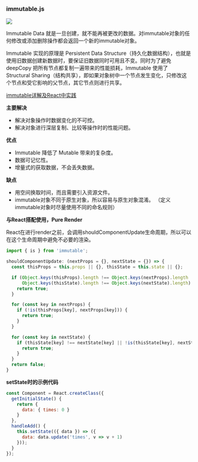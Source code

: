 ### immutable.js

![](https://github.com/wisestcoder/blog/blob/master/react/images/immutable.gif)

Immutable Data 就是一旦创建，就不能再被更改的数据。对immutable对象的任何修改或添加删除操作都会返回一个新的immutable对象。

Immutable 实现的原理是 Persistent Data Structure（持久化数据结构），也就是使用旧数据创建新数据时，要保证旧数据同时可用且不变。同时为了避免 deepCopy 把所有节点都复制一遍带来的性能损耗，Immutable 使用了 Structural Sharing（结构共享），即如果对象树中一个节点发生变化，只修改这个节点和受它影响的父节点，其它节点则进行共享。

[immutable详解及React中实践 ](https://github.com/camsong/blog/issues/3)

**主要解决**
- 解决对象操作时数据变化的不可控。
- 解决对象进行深层复制、比较等操作时的性能问题。

**优点**
- Immutable 降低了 Mutable 带来的复杂度。
- 数据可记忆性。
- 增量式的获取数据，不会丢失数据。

**缺点**
- 用空间换取时间，而且需要引入资源文件。
- immutable对象不同于原生对象，所以容易与原生对象混淆。 （定义immutable对象时尽量使用不同的命名规则）

**与React搭配使用，Pure Render**

React在进行render之前，会调用shouldComponentUpdate生命周期，所以可以在这个生命周期中避免不必要的渲染。
```javascript
import { is } from 'immutable';

shouldComponentUpdate: (nextProps = {}, nextState = {}) => {
  const thisProps = this.props || {}, thisState = this.state || {};

  if (Object.keys(thisProps).length !== Object.keys(nextProps).length ||
      Object.keys(thisState).length !== Object.keys(nextState).length) {
    return true;
  }

  for (const key in nextProps) {
    if (!is(thisProps[key], nextProps[key])) {
      return true;
    }
  }

  for (const key in nextState) {
    if (thisState[key] !== nextState[key] || !is(thisState[key], nextState[key])) {
      return true;
    }
  }
  return false;
}
```

**setState时的示例代码**
```javascript
const Component = React.createClass({
  getInitialState() {
    return {
      data: { times: 0 }
    }
  },
  handleAdd() {
    this.setState(({ data }) => ({
      data: data.update('times', v => v + 1)
    }));
  }
});
```


